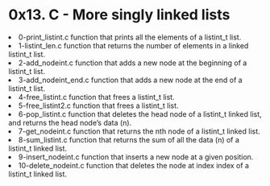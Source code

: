 <h1>0x13. C - More singly linked lists</h1>
<li>0-print_listint.c function that prints all the elements of a listint_t list.</li>
<li>1-listint_len.c function that returns the number of elements in a linked listint_t list.</li>
<li>2-add_nodeint.c function that adds a new node at the beginning of a listint_t list.</li>
<li>3-add_nodeint_end.c function that adds a new node at the end of a listint_t list.</li>
<li>4-free_listint.c function that frees a listint_t list.</li>
<li>5-free_listint2.c function that frees a listint_t list.</li>
<li>6-pop_listint.c function that deletes the head node of a listint_t linked list, and returns the head node’s data (n).</li>
<li>7-get_nodeint.c function that returns the nth node of a listint_t linked list.</li>
<li>8-sum_listint.c function that returns the sum of all the data (n) of a listint_t linked list.</li>
<li>9-insert_nodeint.c function that inserts a new node at a given position.</li>
<li>10-delete_nodeint.c function that deletes the node at index index of a listint_t linked list.</li>
